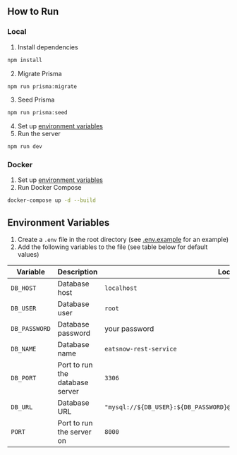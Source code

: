 ## How to Run

### Local
1. Install dependencies
```bash
npm install
```
2. Migrate Prisma
```bash
npm run prisma:migrate
```
3. Seed Prisma
```bash
npm run prisma:seed
```
4. Set up [environment variables](#environment-variables)
5. Run the server
```bash
npm run dev
```

### Docker
1. Set up [environment variables](#environment-variables)
2. Run Docker Compose
```bash
docker-compose up -d --build
```

## Environment Variables
1. Create a `.env` file in the root directory (see [.env.example](./.env.example) for an example)
2. Add the following variables to the file (see table below for default values)

| Variable | Description | Local | Docker |
| --- | --- | --- | --- |
| `DB_HOST` | Database host | `localhost` | `db` |
| `DB_USER` | Database user | `root` | `user` |
| `DB_PASSWORD` | Database password | your password | `letmein` |
| `DB_NAME` | Database name | `eatsnow-rest-service` | `eatsnow-rest-service` |
| `DB_PORT` | Port to run the database server | `3306` | `3306` |
| `DB_URL` | Database URL | `"mysql://${DB_USER}:${DB_PASSWORD}@${DB_HOST}:${DB_PORT}/${DB_NAME}"` | `"mysql://${DB_USER}:${DB_PASSWORD}@${DB_HOST}:${DB_PORT}/${DB_NAME}"` |
| `PORT` | Port to run the server on | `8000` | `8000` |
